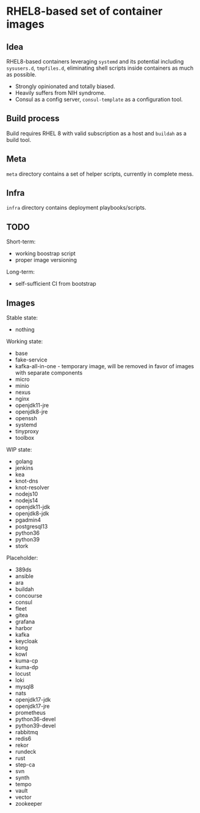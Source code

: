 # RHEL8-based set of container images

## Idea

RHEL8-based containers leveraging `systemd` and its potential including `sysusers.d`, `tmpfiles.d`, eliminating shell scripts inside containers as much as possible.
- Strongly opinionated and totally biased.
- Heavily suffers from NIH syndrome.
- Consul as a config server, `consul-template` as a configuration tool.

## Build process

Build requires RHEL 8 with valid subscription as a host and `buildah` as a build tool.

## Meta

`meta` directory contains a set of helper scripts, currently in complete mess.

## Infra

`infra` directory contains deployment playbooks/scripts.

## TODO

Short-term:
- working boostrap script
- proper image versioning

Long-term:
- self-sufficient CI from bootstrap

## Images

Stable state:
- nothing

Working state:
- base
- fake-service
- kafka-all-in-one - temporary image, will be removed in favor of images with separate components
- micro
- minio
- nexus
- nginx
- openjdk11-jre
- openjdk8-jre
- openssh
- systemd
- tinyproxy
- toolbox

WIP state:
- golang
- jenkins
- kea
- knot-dns
- knot-resolver
- nodejs10
- nodejs14
- openjdk11-jdk
- openjdk8-jdk
- pgadmin4
- postgresql13
- python36
- python39
- stork

Placeholder:
- 389ds
- ansible
- ara
- buildah
- concourse
- consul
- fleet
- gitea
- grafana
- harbor
- kafka
- keycloak
- kong
- kowl
- kuma-cp
- kuma-dp
- locust
- loki
- mysql8
- nats
- openjdk17-jdk
- openjdk17-jre
- prometheus
- python36-devel
- python39-devel
- rabbitmq
- redis6
- rekor
- rundeck
- rust
- step-ca
- svn
- synth
- tempo
- vault
- vector
- zookeeper

